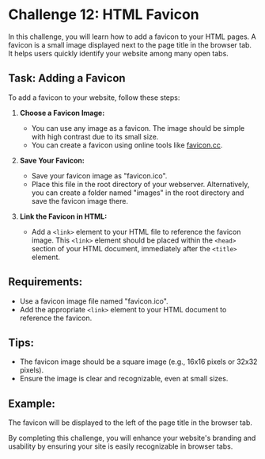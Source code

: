 # Challenge 12: HTML Favicon

In this challenge, you will learn how to add a favicon to your HTML pages. A favicon is a small image displayed next to the page title in the browser tab. It helps users quickly identify your website among many open tabs.

## Task: Adding a Favicon

To add a favicon to your website, follow these steps:

1. **Choose a Favicon Image:**
   - You can use any image as a favicon. The image should be simple with high contrast due to its small size.
   - You can create a favicon using online tools like [favicon.cc](https://www.favicon.cc).

2. **Save Your Favicon:**
   - Save your favicon image as "favicon.ico".
   - Place this file in the root directory of your webserver. Alternatively, you can create a folder named "images" in the root directory and save the favicon image there.

3. **Link the Favicon in HTML:**
   - Add a `<link>` element to your HTML file to reference the favicon image. This `<link>` element should be placed within the `<head>` section of your HTML document, immediately after the `<title>` element.

## Requirements:

- Use a favicon image file named "favicon.ico".
- Add the appropriate `<link>` element to your HTML document to reference the favicon.

## Tips:

- The favicon image should be a square image (e.g., 16x16 pixels or 32x32 pixels).
- Ensure the image is clear and recognizable, even at small sizes.

## Example:

The favicon will be displayed to the left of the page title in the browser tab.

By completing this challenge, you will enhance your website's branding and usability by ensuring your site is easily recognizable in browser tabs.

